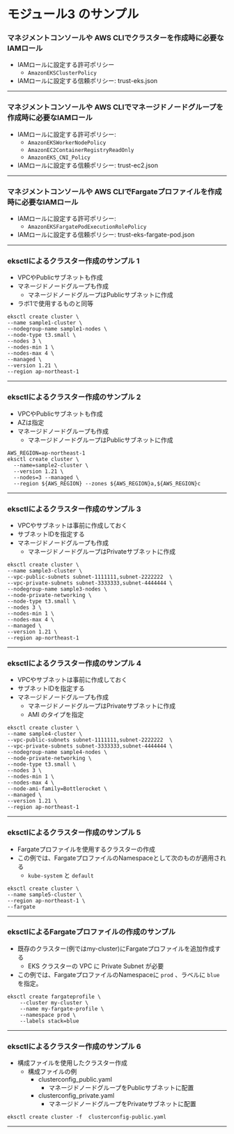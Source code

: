 # モジュール3 のサンプル


### マネジメントコンソールや AWS CLIでクラスターを作成時に必要なIAMロール
* IAMロールに設定する許可ポリシー
  -  `AmazonEKSClusterPolicy`
* IAMロールに設定する信頼ポリシー: trust-eks.json

---

### マネジメントコンソールや AWS CLIでマネージドノードグループを作成時に必要なIAMロール
* IAMロールに設定する許可ポリシー: 
  - `AmazonEKSWorkerNodePolicy`
  - `AmazonEC2ContainerRegistryReadOnly`
  - `AmazonEKS_CNI_Policy`
* IAMロールに設定する信頼ポリシー: trust-ec2.json
---
### マネジメントコンソールや AWS CLIでFargateプロファイルを作成時に必要なIAMロール
* IAMロールに設定する許可ポリシー:
  - `AmazonEKSFargatePodExecutionRolePolicy`
* IAMロールに設定する信頼ポリシー: trust-eks-fargate-pod.json

---
### eksctlによるクラスター作成のサンプル 1

* VPCやPublicサブネットも作成
* マネージドノードグループも作成
  - マネージドノードグループはPublicサブネットに作成 
* ラボ1で使用するものと同等

```
eksctl create cluster \
--name sample1-cluster \
--nodegroup-name sample1-nodes \
--node-type t3.small \
--nodes 3 \
--nodes-min 1 \
--nodes-max 4 \
--managed \
--version 1.21 \
--region ap-northeast-1
```

---

### eksctlによるクラスター作成のサンプル 2

* VPCやPublicサブネットも作成
* AZは指定
* マネージドノードグループも作成
  - マネージドノードグループはPublicサブネットに作成 

```
AWS_REGION=ap-northeast-1
eksctl create cluster \
  --name=sample2-cluster \
  --version 1.21 \
  --nodes=3 --managed \
  --region ${AWS_REGION} --zones ${AWS_REGION}a,${AWS_REGION}c
```
---

### eksctlによるクラスター作成のサンプル 3

* VPCやサブネットは事前に作成しておく
* サブネットIDを指定する
* マネージドノードグループも作成
  - マネージドノードグループはPrivateサブネットに作成 

```
eksctl create cluster \
--name sample3-cluster \
--vpc-public-subnets subnet-1111111,subnet-2222222  \
--vpc-private-subnets subnet-3333333,subnet-4444444 \
--nodegroup-name sample3-nodes \
--node-private-networking \
--node-type t3.small \
--nodes 3 \
--nodes-min 1 \
--nodes-max 4 \
--managed \
--version 1.21 \
--region ap-northeast-1
```
---

### eksctlによるクラスター作成のサンプル 4

* VPCやサブネットは事前に作成しておく
* サブネットIDを指定する
* マネージドノードグループも作成
  - マネージドノードグループはPrivateサブネットに作成 
  - AMI のタイプを指定 

```
eksctl create cluster \
--name sample4-cluster \
--vpc-public-subnets subnet-1111111,subnet-2222222  \
--vpc-private-subnets subnet-3333333,subnet-4444444 \
--nodegroup-name sample4-nodes \
--node-private-networking \
--node-type t3.small \
--nodes 3 \
--nodes-min 1 \
--nodes-max 4 \
--node-ami-family=Bottlerocket \
--managed \
--version 1.21 \
--region ap-northeast-1
```
---

### eksctlによるクラスター作成のサンプル 5

* Fargateプロファイルを使用するクラスターの作成
* この例では、FargateプロファイルのNamespaceとして次のものが適用される
  - `kube-system` と `default` 

```
eksctl create cluster \
--name sample5-cluster \
--region ap-northeast-1 \
--fargate
```
---

### eksctlによるFargateプロファイルの作成のサンプル 

* 既存のクラスター(例ではmy-cluster)にFargateプロファイルを追加作成する
  - EKS クラスターの VPC に Private Subnet が必要
* この例では、FargateプロファイルのNamespaceに `prod` 、ラベルに `blue` を指定。

```
eksctl create fargateprofile \
    --cluster my-cluster \
    --name my-fargate-profile \
    --namespace prod \
    --labels stack=blue
```

---

### eksctlによるクラスター作成のサンプル 6

* 構成ファイルを使用したクラスター作成
  - 構成ファイルの例
    - clusterconfig_public.yaml
      - マネージドノードグループをPublicサブネットに配置
    - clusterconfig_private.yaml
      - マネージドノードグループをPrivateサブネットに配置

```
eksctl create cluster -f  clusterconfig-public.yaml
```

---